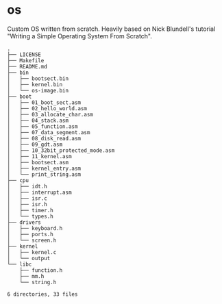 # os
Custom OS written from scratch.  Heavily based on Nick Blundell's tutorial "Writing a Simple Operating System From Scratch".

```
.
├── LICENSE
├── Makefile
├── README.md
├── bin
│   ├── bootsect.bin
│   ├── kernel.bin
│   └── os-image.bin
├── boot
│   ├── 01_boot_sect.asm
│   ├── 02_hello_world.asm
│   ├── 03_allocate_char.asm
│   ├── 04_stack.asm
│   ├── 05_function.asm
│   ├── 07_data_segment.asm
│   ├── 08_disk_read.asm
│   ├── 09_gdt.asm
│   ├── 10_32bit_protected_mode.asm
│   ├── 11_kernel.asm
│   ├── bootsect.asm
│   ├── kernel_entry.asm
│   └── print_string.asm
├── cpu
│   ├── idt.h
│   ├── interrupt.asm
│   ├── isr.c
│   ├── isr.h
│   ├── timer.h
│   └── types.h
├── drivers
│   ├── keyboard.h
│   ├── ports.h
│   └── screen.h
├── kernel
│   ├── kernel.c
│   └── output
└── libc
    ├── function.h
    ├── mm.h
    └── string.h

6 directories, 33 files

```
